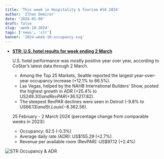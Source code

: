 ```yaml
---
title: 'This week in Hospitality & Tourism #10 2024'
author: 'Ilhan Demirer'
date: '2024-03-08'
draft: false
slug: 'week-10-2024'
tags: ['news', 'str']
banner: '2024-week-10-occupancy.svg'
---
```


- **[STR: U.S. hotel results for week ending 2 March](https://str.com/press-release/us-hotel-results-week-ending-2-march)**

  U.S. hotel performance was mostly positive year over year, according to CoStar’s latest data through 2 March.

  - Among the Top 25 Markets, Seattle reported the largest year-over-year occupancy increase (+12.1% to 66.5%).
  - Las Vegas, helped by the NAHB International Builders’ Show, posted the highest growth in ADR (+25.4% to US$249.30) and RevPAR (+36.5% to US$217.82).
  - The steepest RevPAR declines were seen in Detroit (-9.8% to US$66.13) and St. Louis (-8.3% to US$62.56).

  25 February - 2 March 2024 (percentage change from comparable weeks in 2023):

  - Occupancy: 62.5 (-0.3%)
  - Average daily rate (ADR): US$155.29 (+2.7%)
  - Revenue per available room (RevPAR): US$97.12 (+2.4%)

![STR Occupancy & ADR](/images/blogimages/2024-week-10-occupancy.svg)
